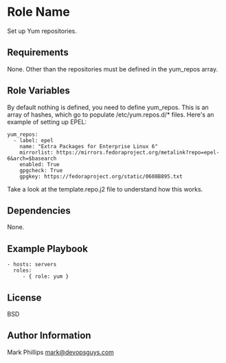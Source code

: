 Role Name
=========

Set up Yum repositories.


Requirements
------------

None. Other than the repositories must be defined in the yum_repos array.

Role Variables
--------------

By default nothing is defined, you need to define yum_repos. This is an array of hashes, which go to populate /etc/yum.repos.d/* files. Here's an example of setting up EPEL:

    yum_repos:
      - label: epel
        name: "Extra Packages for Enterprise Linux 6"
        mirrorlist: https://mirrors.fedoraproject.org/metalink?repo=epel-6&arch=$basearch
        enabled: True
        gpgcheck: True
        gpgkey: https://fedoraproject.org/static/0608B895.txt

Take a look at the template.repo.j2 file to understand how this works.

Dependencies
------------

None.

Example Playbook
----------------

    - hosts: servers
      roles:
         - { role: yum }

License
-------

BSD

Author Information
------------------

Mark Phillips <mark@devopsguys.com>
